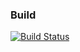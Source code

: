 ### Build
[![Build Status](https://api.travis-ci.org/corentin59/traefik-with-rancher.png)](https://travis-ci.org/corentin59/traefik-with-rancher)